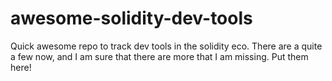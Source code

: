 # awesome-solidity-dev-tools
Quick awesome repo to track dev tools in the solidity eco.  There are a quite a few now, and I am sure that there are more that I am missing.  Put them here! 
